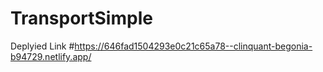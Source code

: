 # TransportSimple
Deplyied Link #https://646fad1504293e0c21c65a78--clinquant-begonia-b94729.netlify.app/
